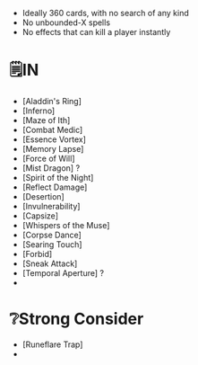 - Ideally 360 cards, with no search of any kind
- No unbounded-X spells
- No effects that can kill a player instantly


# 🗒IN
- [Aladdin's Ring]
- [Inferno]
- [Maze of Ith]
- [Combat Medic]
- [Essence Vortex]
- [Memory Lapse]
- [Force of Will]
- [Mist Dragon] ?
- [Spirit of the Night]
- [Reflect Damage]
- [Desertion]
- [Invulnerability]
- [Capsize]
- [Whispers of the Muse]
- [Corpse Dance]
- [Searing Touch]
- [Forbid]
- [Sneak Attack]
- [Temporal Aperture] ?
- 



# ❔Strong Consider
- [Runeflare Trap]
- 